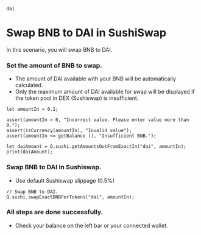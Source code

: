 ```meta-Currency
dai
```

# Swap BNB to DAI in SushiSwap

In this scenario, you will swap BNB to DAI.

### Set the amount of BNB to swap.

- The amount of DAI available with your BNB will be automatically calculated.
- Only the maximum amount of DAI available for swap will be displayed if the token pool in DEX (Sushiswap) is insufficient.

```input-Dynamic BNB
let amountIn = 0.1;
```

```input-Verify
assert(amountIn > 0, "Incorrect value. Please enter value more than 0.");
assert(isCurrency(amountIn), "Invalid value");
assert(amountIn <= getBalance (), "Insufficient BNB.");
```

```output-Dynamic DAI
let daiAmount = Q.sushi.getAmountsOutFromExactIn("dai", amountIn);
print(daiAmount);
```

### Swap BNB to DAI in Sushiswap.

- Use default Sushiswap slippage (0.5%)

```taster
// Swap BNB to DAI.
Q.sushi.swapExactBNBForTokens("dai", amountIn);
```

### All steps are done successfully.

- Check your balance on the left bar or your connected wallet.
